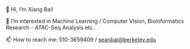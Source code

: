 👋 Hi, I’m Xiang Bai!

👀 I’m interested in Machine Learning / Computer Vision, Bioinformatics Research - ATAC-Seq Analysis etc..

📫 How to reach me: 510-3659409 / seanbai@berkeley.edu

<!---
seanb118/seanb118 is a ✨ special ✨ repository because its `README.md` (this file) appears on your GitHub profile.
You can click the Preview link to take a look at your changes.
--->
